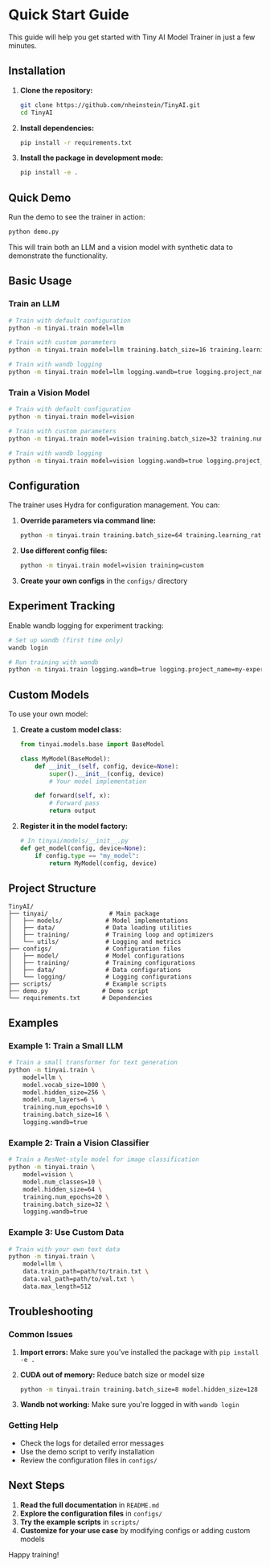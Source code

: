 # Quick Start Guide

This guide will help you get started with Tiny AI Model Trainer in just a few minutes.

## Installation

1. **Clone the repository:**
   ```bash
   git clone https://github.com/nheinstein/TinyAI.git
   cd TinyAI
   ```

2. **Install dependencies:**
   ```bash
   pip install -r requirements.txt
   ```

3. **Install the package in development mode:**
   ```bash
   pip install -e .
   ```

##  Quick Demo

Run the demo to see the trainer in action:

```bash
python demo.py
```

This will train both an LLM and a vision model with synthetic data to demonstrate the functionality.

##  Basic Usage

### Train an LLM

```bash
# Train with default configuration
python -m tinyai.train model=llm

# Train with custom parameters
python -m tinyai.train model=llm training.batch_size=16 training.learning_rate=1e-4

# Train with wandb logging
python -m tinyai.train model=llm logging.wandb=true logging.project_name=my-llm
```

### Train a Vision Model

```bash
# Train with default configuration
python -m tinyai.train model=vision

# Train with custom parameters
python -m tinyai.train model=vision training.batch_size=32 training.num_epochs=20

# Train with wandb logging
python -m tinyai.train model=vision logging.wandb=true logging.project_name=my-vision
```

##  Configuration

The trainer uses Hydra for configuration management. You can:

1. **Override parameters via command line:**
   ```bash
   python -m tinyai.train training.batch_size=64 training.learning_rate=1e-3
   ```

2. **Use different config files:**
   ```bash
   python -m tinyai.train model=vision training=custom
   ```

3. **Create your own configs** in the `configs/` directory

## Experiment Tracking

Enable wandb logging for experiment tracking:

```bash
# Set up wandb (first time only)
wandb login

# Run training with wandb
python -m tinyai.train logging.wandb=true logging.project_name=my-experiment
```

## Custom Models

To use your own model:

1. **Create a custom model class:**
   ```python
   from tinyai.models.base import BaseModel

   class MyModel(BaseModel):
       def __init__(self, config, device=None):
           super().__init__(config, device)
           # Your model implementation

       def forward(self, x):
           # Forward pass
           return output
   ```

2. **Register it in the model factory:**
   ```python
   # In tinyai/models/__init__.py
   def get_model(config, device=None):
       if config.type == "my_model":
           return MyModel(config, device)
   ```

##  Project Structure

```
TinyAI/
├── tinyai/                 # Main package
│   ├── models/            # Model implementations
│   ├── data/              # Data loading utilities
│   ├── training/          # Training loop and optimizers
│   └── utils/             # Logging and metrics
├── configs/               # Configuration files
│   ├── model/             # Model configurations
│   ├── training/          # Training configurations
│   ├── data/              # Data configurations
│   └── logging/           # Logging configurations
├── scripts/               # Example scripts
├── demo.py               # Demo script
└── requirements.txt      # Dependencies
```

##  Examples

### Example 1: Train a Small LLM

```bash
# Train a small transformer for text generation
python -m tinyai.train \
    model=llm \
    model.vocab_size=1000 \
    model.hidden_size=256 \
    model.num_layers=6 \
    training.num_epochs=10 \
    training.batch_size=16 \
    logging.wandb=true
```

### Example 2: Train a Vision Classifier

```bash
# Train a ResNet-style model for image classification
python -m tinyai.train \
    model=vision \
    model.num_classes=10 \
    model.hidden_size=64 \
    training.num_epochs=20 \
    training.batch_size=32 \
    logging.wandb=true
```

### Example 3: Use Custom Data

```bash
# Train with your own text data
python -m tinyai.train \
    model=llm \
    data.train_path=path/to/train.txt \
    data.val_path=path/to/val.txt \
    data.max_length=512
```

##  Troubleshooting

### Common Issues

1. **Import errors:** Make sure you've installed the package with `pip install -e .`

2. **CUDA out of memory:** Reduce batch size or model size
   ```bash
   python -m tinyai.train training.batch_size=8 model.hidden_size=128
   ```

3. **Wandb not working:** Make sure you're logged in with `wandb login`

### Getting Help

- Check the logs for detailed error messages
- Use the demo script to verify installation
- Review the configuration files in `configs/`

## Next Steps

1. **Read the full documentation** in `README.md`
2. **Explore the configuration files** in `configs/`
3. **Try the example scripts** in `scripts/`
4. **Customize for your use case** by modifying configs or adding custom models

Happy training!
